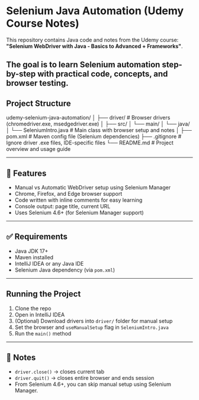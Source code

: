 # Selenium Java Automation (Udemy Course Notes)

This repository contains Java code and notes from the Udemy course:  
**"Selenium WebDriver with Java - Basics to Advanced + Frameworks"**.

The goal is to learn Selenium automation step-by-step with practical code, concepts, and browser testing.
---
## Project Structure
udemy-selenium-java-automation/
│
├── driver/                   # Browser drivers (chromedriver.exe, msedgedriver.exe)
│
├── src/
│   └── main/
│       └── java/
│           └── SeleniumIntro.java   # Main class with browser setup and notes
│
├── pom.xml                   # Maven config file (Selenium dependencies)
├── .gitignore                # Ignore driver .exe files, IDE-specific files
└── README.md                 # Project overview and usage guide

---
## 🚀 Features
- Manual vs Automatic WebDriver setup using Selenium Manager
- Chrome, Firefox, and Edge browser support
- Code written with inline comments for easy learning
- Console output: page title, current URL
- Uses Selenium 4.6+ (for Selenium Manager support)
---

## ✅ Requirements

- Java JDK 17+
- Maven installed
- IntelliJ IDEA or any Java IDE
- Selenium Java dependency (via `pom.xml`)
---

## Running the Project
1. Clone the repo
2. Open in IntelliJ IDEA
3. (Optional) Download drivers into `driver/` folder for manual setup
4. Set the browser and `useManualSetup` flag in `SeleniumIntro.java`
5. Run the `main()` method
---

## 🧠 Notes

- `driver.close()` → closes current tab  
- `driver.quit()` → closes entire browser and ends session  
- From Selenium 4.6+, you can skip manual setup using Selenium Manager.
